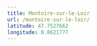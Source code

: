 ```yaml
---
title: Montoire-sur-le-Loir
url: /montoire-sur-le-loir/
latitude: 47.7527662
longitude: 0.8621777
---
```

